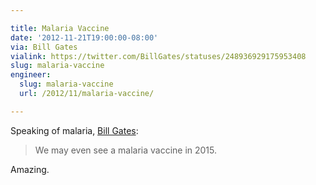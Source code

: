 ```yaml
---

title: Malaria Vaccine
date: '2012-11-21T19:00:00-08:00'
via: Bill Gates
vialink: https://twitter.com/BillGates/statuses/248936929175953408
slug: malaria-vaccine
engineer:
  slug: malaria-vaccine
  url: /2012/11/malaria-vaccine/

---
```


Speaking of malaria, [Bill Gates](http://www.thegatesnotes.com/Personal/The-Power-of-Catalytic-Philanthropy?WT.mc_id=9_20_2012_forbesessay1_tw&WT.tsrc=Twitter):

> We may even see a malaria vaccine in 2015.

Amazing.
